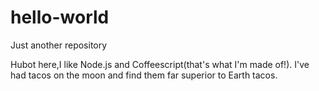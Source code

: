 # hello-world
Just another repository

Hubot here,I like Node.js and Coffeescript(that's what I'm made of!).
I've had tacos on the moon and find them far superior to Earth tacos.
